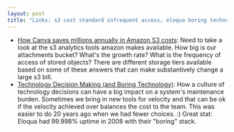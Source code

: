 ```yaml
---
layout: post
title: "Links: s3 cost standard infrequent access, eloqua boring technology uptime operational burden"
---
```


* [How Canva saves millions annually in Amazon S3 costs](https://www.canva.dev/blog/engineering/optimising-s3-savings/?ck_subscriber_id=512830353): Need to take a look at the s3 analytics tools amazon makes available. How big is our attachments bucket? What's the growth rate? What is the frequency of access of stored objects? There are different storage tiers available based on some of these answers that can make substantively change a large s3 bill.
* [Technology Decision Making (and Boring Technology)](https://code.likeagirl.io/technology-decision-making-and-boring-technology-e6cbe612450f): How a culture of technology decisions can have a big impact on a system's maintenance burden. Sometimes we bring in new tools for velocity and that can be ok if the velocity achieved over balances the cost to the team. This was easier to do 20 years ago when we had fewer choices. :) Great stat: Eloqua had 99.998% uptime in 2008 with their "boring" stack. 